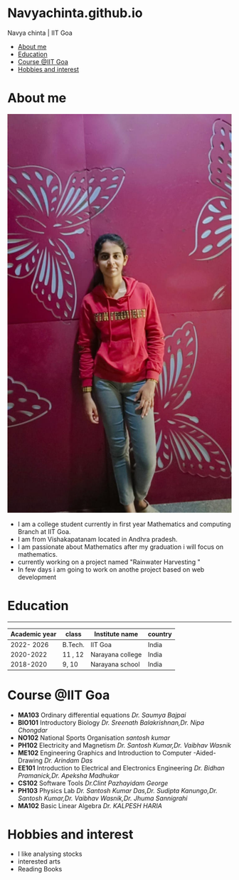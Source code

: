 # Navyachinta.github.io

Navya chinta | IIT Goa 
 
 * [About me]()
 * [Education](#education)
 * [Course @IIT Goa](course@iitgoa)
 * [Hobbies and interest](interests)
 
 # About me 
 
 ![Navya](goofy.jpeg "hi")

-  I am a college student currently in first year Mathematics and computing Branch at IIT Goa.
-  I am from Vishakapatanam located in Andhra pradesh.
-  I am passionate about  Mathematics after my graduation i will focus on mathematics.
- currently working on a project named "Rainwater Harvesting "
- In few days i am going to work on anothe project based on web development

# Education
-----------

| Academic year | class   | Institute name  | country |
|---------------|---------|-----------------|---------|
| 2022- 2026    | B.Tech. | IIT Goa         | India   |
|2020-2022      | 11 , 12 | Narayana college|India    |
|2018-2020      |  9, 10  |Narayana school  | India   |

# Course @IIT Goa


* **MA103**   Ordinary differential equations   *Dr. Saumya Bajpai*       
* **BIO101**  Introductory Biology   *Dr. Sreenath Balakrishnan,Dr. Nipa Chongdar*       
* **NO102**   National Sports Organisation  *santosh kumar*
* **PH102**   Electricity and Magnetism      *Dr. Santosh Kumar,Dr. Vaibhav Wasnik*           
*  **ME102**   Engineering Graphics and Introduction to Computer -Aided-Drawing   *Dr. Arindam Das*         
*  **EE101**   Introduction to Electrical and Electronics Engineering      *Dr. Bidhan Pramanick,Dr. Apeksha Madhukar*      
*  **CS102**   Software Tools       *Dr.Clint Pazhayidam George*        
*  **PH103**   Physics Lab      *Dr. Santosh Kumar Das,Dr. Sudipta Kanungo,Dr. Santosh Kumar,Dr. Vaibhav Wasnik,Dr. Jhuma Sannigrahi*       
* **MA102**   Basic Linear Algebra       *Dr. KALPESH HARIA*


# Hobbies and interest


- I like analysing stocks
- interested arts 
- Reading Books 


